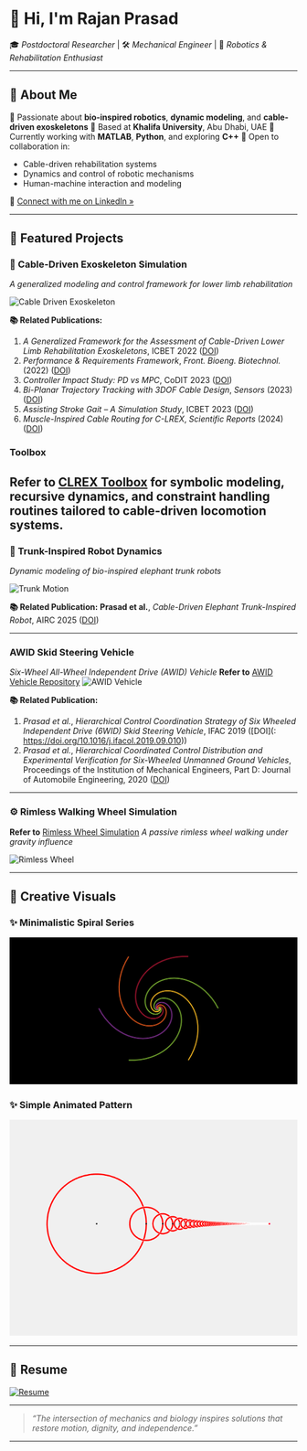 # 👋 Hi, I'm **Rajan Prasad**

🎓 *Postdoctoral Researcher* | 🛠️ *Mechanical Engineer* | 🤖 *Robotics & Rehabilitation Enthusiast*

---

## 🧭 About Me

🔬 Passionate about **bio-inspired robotics**, **dynamic modeling**, and **cable-driven exoskeletons**
📍 Based at **Khalifa University**, Abu Dhabi, UAE
💬 Currently working with **MATLAB**, **Python**, and exploring **C++**
🤝 Open to collaboration in:

* Cable-driven rehabilitation systems
* Dynamics and control of robotic mechanisms
* Human-machine interaction and modeling

📎 [Connect with me on LinkedIn »](https://www.linkedin.com/in/rajanprasad460/)

---

## 🚀 Featured Projects

### 🦿 Cable-Driven Exoskeleton Simulation

*A generalized modeling and control framework for lower limb rehabilitation*

![Cable Driven Exoskeleton](https://github.com/rajanprasad460/rajanprasad460/blob/main/Exo_Animation-1.gif?raw=true)

**📚 Related Publications:**

1. *A Generalized Framework for the Assessment of Cable-Driven Lower Limb Rehabilitation Exoskeletons*, ICBET 2022 ([DOI](https://doi.org/10.1145/3535694.3535716))
2. *Performance & Requirements Framework*, *Front. Bioeng. Biotechnol.* (2022) ([DOI](https://doi.org/10.3389/fbioe.2022.920462))
3. *Controller Impact Study: PD vs MPC*, CoDIT 2023 ([DOI](https://doi.org/10.1109/CoDIT58514.2023.10284066))
4. *Bi-Planar Trajectory Tracking with 3DOF Cable Design*, *Sensors* (2023) ([DOI](https://doi.org/10.3390/s23031677))
5. *Assisting Stroke Gait – A Simulation Study*, ICBET 2023 ([DOI](https://doi.org/10.1145/3620679.3620691))
6. *Muscle-Inspired Cable Routing for C-LREX*, *Scientific Reports* (2024) ([DOI](https://doi.org/10.1038/s41598-024-55785-0))


### Toolbox
Refer to [CLREX Toolbox](https://github.com/rajanprasad460/C-LREX-Tool) for symbolic modeling, recursive dynamics, and constraint handling routines tailored to cable-driven locomotion systems.
---

### 🧠 Trunk-Inspired Robot Dynamics

*Dynamic modeling of bio-inspired elephant trunk robots*

![Trunk Motion](https://github.com/rajanprasad460/rajanprasad460/blob/main/TurnkMotion.gif?raw=true)

**📚 Related Publication:**
**Prasad et al.**, *Cable-Driven Elephant Trunk-Inspired Robot*, AIRC 2025 ([DOI](https://doi.org/10.1109/AIRC64931.2025.11077512))

---

### AWID Skid Steering Vehicle
*Six-Wheel All-Wheel Independent Drive (AWID) Vehicle*
**Refer to** [AWID Vehicle Repository](https://github.com/rajanprasad460/AWID-Vehicle.git)
![AWID Vehicle](https://github.com/rajanprasad460/rajanprasad460/blob/main/six_wheel_animation.gif?raw=true)

**📚 Related Publication:**
1. *Prasad et al.*, *Hierarchical Control Coordination Strategy of Six Wheeled Independent Drive (6WID) Skid Steering Vehicle*, IFAC 2019 ([DOI](: https://doi.org/10.1016/j.ifacol.2019.09.010))
2. *Prasad et al.*, *Hierarchical Coordinated Control Distribution and Experimental Verification for Six-Wheeled Unmanned Ground Vehicles*, Proceedings of the Institution of Mechanical Engineers, Part D: Journal of Automobile Engineering, 2020 ([DOI](https://doi.org/10.1177/0954407020940823))

---
### ⚙️ Rimless Walking Wheel Simulation
**Refer to** [Rimless Wheel Simulation](https://github.com/rajanprasad460/RimLessWheel.git)
*A passive rimless wheel walking under gravity influence*

![Rimless Wheel](https://github.com/rajanprasad460/rajanprasad460/blob/main/rimless_wheel.gif?raw=true)

---

## 🎨 Creative Visuals

### ✨ Minimalistic Spiral Series

![Spiral Art](https://github.com/rajanprasad460/rajanprasad460/blob/main/spiral-1-2-3-4-5-6-7-8.gif?raw=true)

### ✨ Simple Animated Pattern

![Simple Art](https://github.com/rajanprasad460/rajanprasad460/blob/main/Finalized.gif?raw=true)

---

## 📄 Resume

[![Resume](https://img.shields.io/badge/CV-View-blue?logo=read-the-docs\&style=for-the-badge)](https://github.com/rajanprasad460/rajanprasad460/blob/main/CV_main_File.pdf)

---

> *“The intersection of mechanics and biology inspires solutions that restore motion, dignity, and independence.”*

---

